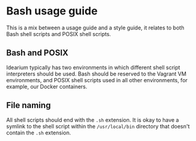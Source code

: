 # Bash usage guide

This is a mix between a usage guide and a style guide, it relates to both Bash shell scripts and POSIX shell scripts.

## Bash and POSIX

Idearium typically has two environments in which different shell script interpreters should be used. Bash should be reserved to the Vagrant VM environments, and POSIX shell scripts used in all other environments, for example, our Docker containers.

## File naming

All shell scripts should end with the `.sh` extension. It is okay to have a symlink to the shell script within the `/usr/local/bin` directory that doesn't contain the `.sh` extension.
